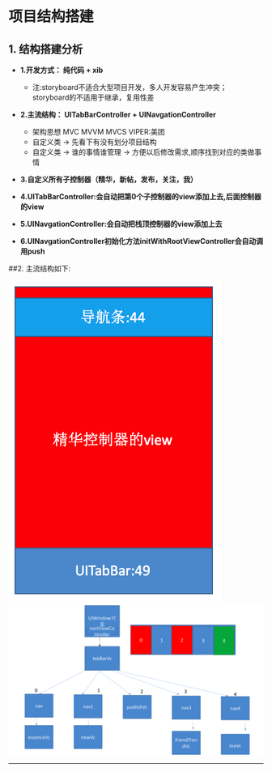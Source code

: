 

# 项目结构搭建

## 1. 结构搭建分析

- **1.开发方式： 纯代码 + xib**
    - 注:storyboard不适合大型项目开发，多人开发容易产生冲突；storyboard的不适用于继承，复用性差


- **2.主流结构： UITabBarController + UINavgationController**
    - 架构思想 MVC  MVVM MVCS VIPER:美团
    - 自定义类 -> 先看下有没有划分项目结构
    - 自定义类 -> 谁的事情谁管理 -> 方便以后修改需求,顺序找到对应的类做事情


- **3.自定义所有子控制器（精华，新帖，发布，关注，我）**


- **4.UITabBarController:会自动把第0个子控制器的view添加上去,后面控制器的view**


- **5.UINavgationController:会自动把栈顶控制器的view添加上去**


- **6.UINavgationController初始化方法initWithRootViewController会自动调用push**

##2. 主流结构如下:

  ![](images/1/Snip20160709_2.png)
  ![](images/1/Snip20160709_3.png)

---
<br/>